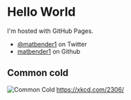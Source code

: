# Hello World
I'm hosted with GitHub Pages.
* <a href="https://twitter.com/matbender1" rel="me">@matbender1</a> on Twitter
* <a href="https://github.com/matbender" rel="me">matbender1</a> on Github

## Common cold
![Common Cold](https://imgs.xkcd.com/comics/common_cold.png)
https://xkcd.com/2306/
